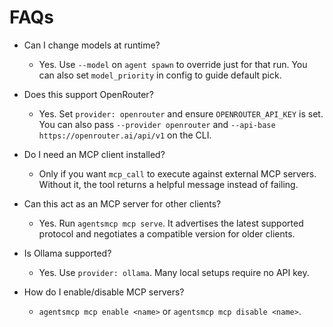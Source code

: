 # FAQs

- Can I change models at runtime?
  - Yes. Use `--model` on `agent spawn` to override just for that run. You can also set `model_priority` in config to guide default pick.

- Does this support OpenRouter?
  - Yes. Set `provider: openrouter` and ensure `OPENROUTER_API_KEY` is set. You can also pass `--provider openrouter` and `--api-base https://openrouter.ai/api/v1` on the CLI.

- Do I need an MCP client installed?
  - Only if you want `mcp_call` to execute against external MCP servers. Without it, the tool returns a helpful message instead of failing.

- Can this act as an MCP server for other clients?
  - Yes. Run `agentsmcp mcp serve`. It advertises the latest supported protocol and negotiates a compatible version for older clients.

- Is Ollama supported?
  - Yes. Use `provider: ollama`. Many local setups require no API key.

- How do I enable/disable MCP servers?
  - `agentsmcp mcp enable <name>` or `agentsmcp mcp disable <name>`.
